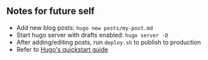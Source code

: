 ## Notes for future self
* Add new blog posts: `hugo new posts/my-post.md`
* Start hugo server with drafts enabled: `hugo server -D`
* After adding/editing posts, run `deploy.sh` to publish to production
* Refer to [Hugo's quickstart guide](https://gohugo.io/getting-started/quick-start/)